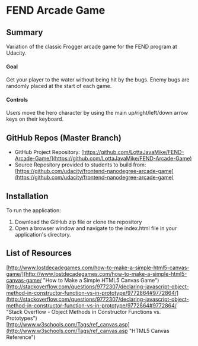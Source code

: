 # FEND Arcade Game

## Summary
Variation of the classic Frogger arcade game for the FEND program at Udacity.

#### Goal
Get your player to the water without being hit by the bugs. Enemy bugs are randomly placed at the start of each game.

#### Controls
Users move the hero character by using the main up/right/left/down arrow keys on their keyboard.

## GitHub Repos (Master Branch)
* GitHub Project Repository: [https://github.com/LottaJavaMike/FEND-Arcade-Game/](https://github.com/LottaJavaMike/FEND-Arcade-Game)
* Source Repository provided to students to build from: [https://github.com/udacity/frontend-nanodegree-arcade-game](https://github.com/udacity/frontend-nanodegree-arcade-game)

## Installation
To run the application:

1. Download the GitHub zip file or clone the repository
2. Open a browser window and navigate to the index.html file in your application's directory.

## List of Resources
[http://www.lostdecadegames.com/how-to-make-a-simple-html5-canvas-game/](http://www.lostdecadegames.com/how-to-make-a-simple-html5-canvas-game/ "How to Make a Simple HTML5 Canvas Game")   
[http://stackoverflow.com/questions/9772307/declaring-javascript-object-method-in-constructor-function-vs-in-prototype/9772864#9772864/](http://stackoverflow.com/questions/9772307/declaring-javascript-object-method-in-constructor-function-vs-in-prototype/9772864#9772864/ "Stack Overflow - Object Methods in Constructor Functions vs. Prototypes")  
[http://www.w3schools.com/Tags/ref_canvas.asp](http://www.w3schools.com/Tags/ref_canvas.asp "HTML5 Canvas Reference")  
